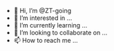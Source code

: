 - 👋 Hi, I’m @ZT-going
- 👀 I’m interested in ...
- 🌱 I’m currently learning ...
- 💞️ I’m looking to collaborate on ...
- 📫 How to reach me ...

<!---
ZT-going/ZT-going is a ✨ special ✨ repository because its `README.md` (this file) appears on your GitHub profile.
You can click the Preview link to take a look at your changes.
--->
